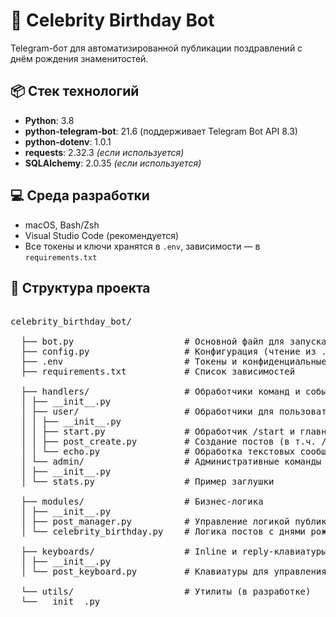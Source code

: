 # 🤖 Celebrity Birthday Bot

Telegram-бот для автоматизированной публикации поздравлений с днём рождения знаменитостей.

## 📦 Стек технологий

- **Python**: 3.8  
- **python-telegram-bot**: 21.6 (поддерживает Telegram Bot API 8.3)  
- **python-dotenv**: 1.0.1  
- **requests**: 2.32.3 *(если используется)*  
- **SQLAlchemy**: 2.0.35 *(если используется)*  

## 💻 Среда разработки

- macOS, Bash/Zsh  
- Visual Studio Code (рекомендуется)  
- Все токены и ключи хранятся в `.env`, зависимости — в `requirements.txt`

## 📁 Структура проекта
<pre lang="markdown"> 
celebrity_birthday_bot/ 
  
  ├── bot.py                     # Основной файл для запуска бота 
  ├── config.py                  # Конфигурация (чтение из .env) 
  ├── .env                       # Токены и конфиденциальные данные 
  ├── requirements.txt           # Список зависимостей 
  
  ├── handlers/                  # Обработчики команд и событий 
  │ ├── __init__.py 
  │ ├── user/                    # Обработчики для пользователей 
  │ │ ├── __init__.py 
  │ │ ├── start.py               # Обработчик /start и главное меню 
  │ │ ├── post_create.py         # Создание постов (в т.ч. /celebrity_birthday) 
  │ │ └── echo.py                # Обработка текстовых сообщений 
  │ └── admin/                   # Административные команды (будущее) 
  │ ├── __init__.py 
  │ └── stats.py                 # Пример заглушки 
  
  ├── modules/                   # Бизнес-логика 
  │ ├── __init__.py 
  │ ├── post_manager.py          # Управление логикой публикаций 
  │ └── celebrity_birthday.py    # Логика постов с днями рождения 
  
  ├── keyboards/                 # Inline и reply-клавиатуры 
  │ ├── __init__.py 
  │ └── post_keyboard.py         # Клавиатуры для управления постами 
  
  └── utils/                     # Утилиты (в разработке) 
  └── __init__.py 
</pre>
